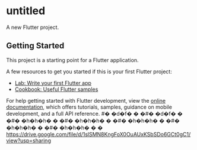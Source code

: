 # untitled

A new Flutter project.

## Getting Started

This project is a starting point for a Flutter application.

A few resources to get you started if this is your first Flutter project:

- [Lab: Write your first Flutter app](https://docs.flutter.dev/get-started/codelab)
- [Cookbook: Useful Flutter samples](https://docs.flutter.dev/cookbook)

For help getting started with Flutter development, view the
[online documentation](https://docs.flutter.dev/), which offers tutorials,
samples, guidance on mobile development, and a full API reference.
#� �d�f�
�
�#� �d�f�
�
�#� �h�h�h�
�
�#� �h�h�h�
�
�#� �h�h�h�
�
�#� �h�h�h�
�
�#� �h�h�h�
�
�
https://drive.google.com/file/d/1slSMN8KngFoX0OuAUxKSbSDo6GCt0gC1/view?usp=sharing
